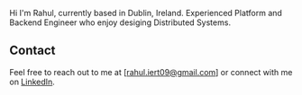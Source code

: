 Hi I'm Rahul, currently based in Dublin, Ireland. Experienced Platform and Backend Engineer who enjoy desiging Distributed Systems.

## Contact 

Feel free to reach out to me at [rahul.iert09@gmail.com] or connect with me on [LinkedIn](https://www.linkedin.com/in/rahul180492/).


